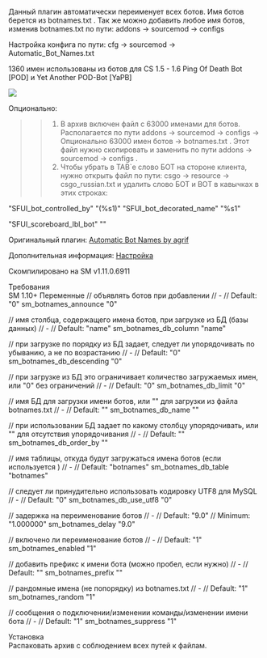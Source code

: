 Данный плагин автоматически переименует всех ботов.
Имя ботов берется из botnames.txt .
Так же можно добавить любое имя ботов, изменив botnames.txt по пути: addons -> sourcemod -> configs

Настройка конфига по пути: cfg -> sourcemod -> Automatic_Bot_Names.txt

1360 имен использованы из ботов для CS 1.5 - 1.6 Ping Of Death Bot [POD] и Yet Another POD-Bot [YaPB]

![](https://hlmod.ru/attachments/1234-png.102973/)

Опционально:
> > 1. В архив включен файл с 63000 именами для ботов.
Располагается по пути addons -> sourcemod -> configs -> Опционально 63000 имен ботов -> botnames.txt .
Этот файл нужно скопировать и заменить по пути addons -> sourcemod -> configs .
> > 2. Чтобы убрать в TAB`e слово БОТ на стороне клиента, нужно открыть файл по пути: csgo -> resource -> csgo_russian.txt и удалить слово БОТ и BOT в кавычках в этих строках:

"SFUI_bot_controlled_by" "(%s1)"
"SFUI_bot_decorated_name" "%s1"

"SFUI_scoreboard_lbl_bot" ""

Оригинальный плагин: [Automatic Bot Names by agrif](https://forums.alliedmods.net/showthread.php?t=115486)

Дополнительная информация: [Настройка](http://gamma-level.com/teamfortress2/botnames)  

Скомпилировано на SM v1.11.0.6911


Требования	
SM 1.10+
Переменные
// объявлять ботов при добавлении
// -
// Default: "0"
sm_botnames_announce "0"

// имя столбца, содержащего имена ботов, при загрузке из БД (базы данных)
// -
// Default: "name"
sm_botnames_db_column "name"

// при загрузке по порядку из БД задает, следует ли упорядочивать по убыванию, а не по возрастанию
// -
// Default: "0"
sm_botnames_db_descending "0"

// при загрузке из БД это ограничивает количество загружаемых имен, или "0" без ограничений
// -
// Default: "0"
sm_botnames_db_limit "0"

// имя БД для загрузки имени ботов, или "" для загрузки из файла botnames.txt
// -
// Default: ""
sm_botnames_db_name ""

// при использовании БД задает по какому столбцу упорядочивать, или "" для отсутствия упорядочивания
// -
// Default: ""
sm_botnames_db_order_by ""

// имя таблицы, откуда будут загружаться имена ботов (если используется )
// -
// Default: "botnames"
sm_botnames_db_table "botnames"

// следует ли принудительно использовать кодировку UTF8 для MySQL
// -
// Default: "0"
sm_botnames_db_use_utf8 "0"

// задержка на переименование ботов
// -
// Default: "9.0"
// Minimum: "1.000000"
sm_botnames_delay "9.0"

// включено ли переименование ботов
// -
// Default: "1"
sm_botnames_enabled "1"

// добавить префикс к имени бота (можно пробел, если нужно)
// -
// Default: ""
sm_botnames_prefix ""

// рандомные имена (не попорядку) из botnames.txt
// -
// Default: "1"
sm_botnames_random "1"

// сообщения о подключении/изменении команды/изменении имени бота
// -
// Default: "1"
sm_botnames_suppress "1"

Установка	
Распаковать архив с соблюдением всех путей к файлам.
